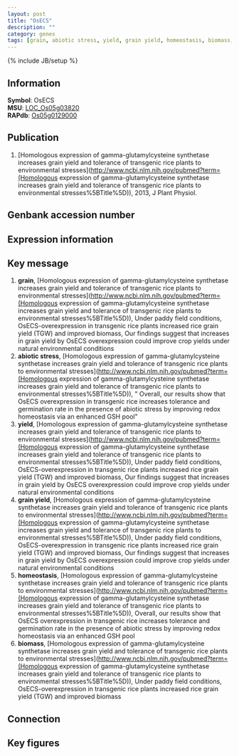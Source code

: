 ```yaml
---
layout: post
title: "OsECS"
description: ""
category: genes
tags: [grain, abiotic stress, yield, grain yield, homeostasis, biomass, Gene]
---
```

{% include JB/setup %}

## Information
__Symbol__: OsECS  
__MSU__: [LOC_Os05g03820](http://rice.plantbiology.msu.edu/cgi-bin/ORF_infopage.cgi?orf=LOC_Os05g03820)  
__RAPdb__: [Os05g0129000](http://rapdb.dna.affrc.go.jp/viewer/gbrowse_details/irgsp1?name=Os05g0129000)  

## Publication
1. [Homologous expression of gamma-glutamylcysteine synthetase increases grain yield and tolerance of transgenic rice plants to environmental stresses](http://www.ncbi.nlm.nih.gov/pubmed?term=(Homologous expression of gamma-glutamylcysteine synthetase increases grain yield and tolerance of transgenic rice plants to environmental stresses%5BTitle%5D)), 2013, J Plant Physiol.

## Genbank accession number

## Expression information

## Key message
1. __grain__, [Homologous expression of gamma-glutamylcysteine synthetase increases grain yield and tolerance of transgenic rice plants to environmental stresses](http://www.ncbi.nlm.nih.gov/pubmed?term=(Homologous expression of gamma-glutamylcysteine synthetase increases grain yield and tolerance of transgenic rice plants to environmental stresses%5BTitle%5D)),  Under paddy field conditions, OsECS-overexpression in transgenic rice plants increased rice grain yield (TGW) and improved biomass, Our findings suggest that increases in grain yield by OsECS overexpression could improve crop yields under natural environmental conditions
2. __abiotic stress__, [Homologous expression of gamma-glutamylcysteine synthetase increases grain yield and tolerance of transgenic rice plants to environmental stresses](http://www.ncbi.nlm.nih.gov/pubmed?term=(Homologous expression of gamma-glutamylcysteine synthetase increases grain yield and tolerance of transgenic rice plants to environmental stresses%5BTitle%5D)), " Overall, our results show that OsECS overexpression in transgenic rice increases tolerance and germination rate in the presence of abiotic stress by improving redox homeostasis via an enhanced GSH pool"
3. __yield__, [Homologous expression of gamma-glutamylcysteine synthetase increases grain yield and tolerance of transgenic rice plants to environmental stresses](http://www.ncbi.nlm.nih.gov/pubmed?term=(Homologous expression of gamma-glutamylcysteine synthetase increases grain yield and tolerance of transgenic rice plants to environmental stresses%5BTitle%5D)),  Under paddy field conditions, OsECS-overexpression in transgenic rice plants increased rice grain yield (TGW) and improved biomass, Our findings suggest that increases in grain yield by OsECS overexpression could improve crop yields under natural environmental conditions
4. __grain yield__, [Homologous expression of gamma-glutamylcysteine synthetase increases grain yield and tolerance of transgenic rice plants to environmental stresses](http://www.ncbi.nlm.nih.gov/pubmed?term=(Homologous expression of gamma-glutamylcysteine synthetase increases grain yield and tolerance of transgenic rice plants to environmental stresses%5BTitle%5D)),  Under paddy field conditions, OsECS-overexpression in transgenic rice plants increased rice grain yield (TGW) and improved biomass, Our findings suggest that increases in grain yield by OsECS overexpression could improve crop yields under natural environmental conditions
5. __homeostasis__, [Homologous expression of gamma-glutamylcysteine synthetase increases grain yield and tolerance of transgenic rice plants to environmental stresses](http://www.ncbi.nlm.nih.gov/pubmed?term=(Homologous expression of gamma-glutamylcysteine synthetase increases grain yield and tolerance of transgenic rice plants to environmental stresses%5BTitle%5D)),  Overall, our results show that OsECS overexpression in transgenic rice increases tolerance and germination rate in the presence of abiotic stress by improving redox homeostasis via an enhanced GSH pool
6. __biomass__, [Homologous expression of gamma-glutamylcysteine synthetase increases grain yield and tolerance of transgenic rice plants to environmental stresses](http://www.ncbi.nlm.nih.gov/pubmed?term=(Homologous expression of gamma-glutamylcysteine synthetase increases grain yield and tolerance of transgenic rice plants to environmental stresses%5BTitle%5D)),  Under paddy field conditions, OsECS-overexpression in transgenic rice plants increased rice grain yield (TGW) and improved biomass

## Connection

## Key figures



